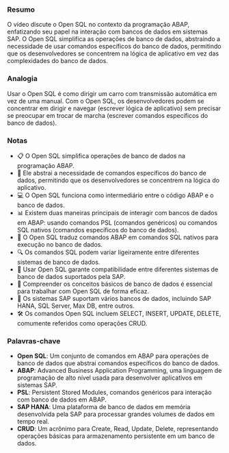 ### Resumo
O vídeo discute o Open SQL no contexto da programação ABAP, enfatizando seu papel na interação com bancos de dados em sistemas SAP. O Open SQL simplifica as operações de banco de dados, abstraindo a necessidade de usar comandos específicos do banco de dados, permitindo que os desenvolvedores se concentrem na lógica de aplicativo em vez das complexidades do banco de dados.

### Analogia
Usar o Open SQL é como dirigir um carro com transmissão automática em vez de uma manual. Com o Open SQL, os desenvolvedores podem se concentrar em dirigir e navegar (escrever lógica de aplicativo) sem precisar se preocupar em trocar de marcha (escrever comandos específicos do banco de dados).

### Notas
- 📋 O Open SQL simplifica operações de banco de dados na programação ABAP.
- 🔄 Ele abstrai a necessidade de comandos específicos do banco de dados, permitindo que os desenvolvedores se concentrem na lógica do aplicativo.
- 💻 O Open SQL funciona como intermediário entre o código ABAP e o banco de dados.
- 📊 Existem duas maneiras principais de interagir com bancos de dados em ABAP: usando comandos PSL (comandos genéricos) ou comandos SQL nativos (comandos específicos do banco de dados).
- 🤝 O Open SQL traduz comandos ABAP em comandos SQL nativos para execução no banco de dados.
- 🔍 Os comandos SQL podem variar ligeiramente entre diferentes sistemas de banco de dados.
- 🔄 Usar Open SQL garante compatibilidade entre diferentes sistemas de banco de dados suportados pela SAP.
- 📝 Compreender os conceitos básicos de banco de dados é essencial para trabalhar com Open SQL de forma eficaz.
- 🚗 Os sistemas SAP suportam vários bancos de dados, incluindo SAP HANA, SQL Server, Max DB, entre outros.
- 🛠️ Os comandos Open SQL incluem SELECT, INSERT, UPDATE, DELETE, comumente referidos como operações CRUD.

### Palavras-chave
- **Open SQL**: Um conjunto de comandos em ABAP para operações de banco de dados que abstrai comandos específicos do banco de dados.
- **ABAP**: Advanced Business Application Programming, uma linguagem de programação de alto nível usada para desenvolver aplicativos em sistemas SAP.
- **PSL**: Persistent Stored Modules, comandos genéricos para interação com banco de dados em ABAP.
- **SAP HANA**: Uma plataforma de banco de dados em memória desenvolvida pela SAP para processar grandes volumes de dados em tempo real.
- **CRUD**: Um acrônimo para Create, Read, Update, Delete, representando operações básicas para armazenamento persistente em um banco de dados.
